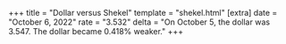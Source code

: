 +++
title = "Dollar versus Shekel"
template = "shekel.html"
[extra]
date = "October  6, 2022"
rate = "3.532"
delta = "On October  5, the dollar was 3.547. The dollar became 0.418% weaker."
+++
